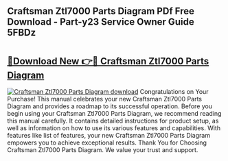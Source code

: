 ## Craftsman Ztl7000 Parts Diagram PDf Free Download - Part-y23 Service Owner Guide 5FBDz

# <h2><a href="http://dfm9ex.blite.top/?on=Craftsman+Ztl7000+Parts+Diagram">🔗Download New 👉🔴 Craftsman Ztl7000 Parts Diagram</a></h2>

[![Craftsman Ztl7000 Parts Diagram download](https://i.imgur.com/lujVjoI.png)](http://dfm9ex.blite.top/?on=Craftsman+Ztl7000+Parts+Diagram)
Congratulations on Your Purchase! This manual celebrates your new Craftsman Ztl7000 Parts Diagram and provides a roadmap to its successful operation. Before you begin using your Craftsman Ztl7000 Parts Diagram, we recommend reading this manual carefully. It contains detailed instructions for product setup, as well as information on how to use its various features and capabilities. With features like list of features, your new Craftsman Ztl7000 Parts Diagram empowers you to achieve exceptional results. Thank You for Choosing Craftsman Ztl7000 Parts Diagram. We value your trust and support.
